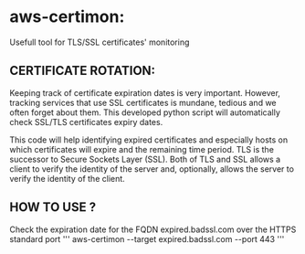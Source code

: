 # aws-certimon:
  Usefull tool for TLS/SSL certificates' monitoring

## CERTIFICATE ROTATION: ##
Keeping track of certificate expiration dates is very important. However, tracking services that use SSL certificates is mundane, tedious and we often forget about them. This developed python script will automatically check SSL/TLS certificates expiry dates.

This code will help identifying expired certificates and especially hosts on which certificates will expire and the remaining time period.
TLS is the successor to Secure Sockets Layer (SSL). Both of TLS and SSL allows a client to verify the identity of the server and, optionally, allows the server to verify the identity of the client. 

## HOW TO USE  ? ##
Check the expiration date for the FQDN expired.badssl.com over the HTTPS standard port
'''
aws-certimon --target expired.badssl.com --port 443
'''
